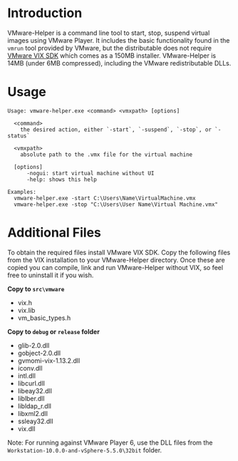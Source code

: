 # Introduction
VMware-Helper is a command line tool to start, stop, suspend virtual images using VMware Player. It includes the basic functionality found in the `vmrun` tool provided by VMware, but the distributable does not require [VMware VIX SDK](https://www.vmware.com/support/developer/vix-api/) which comes as a 150MB installer. VMware-Helper is 14MB (under 6MB compressed), including the VMware redistributable DLLs.

# Usage

```
Usage: vmware-helper.exe <command> <vmxpath> [options]

  <command>
    the desired action, either `-start`, `-suspend`, `-stop`, or `-status`

  <vmxpath>
    absolute path to the .vmx file for the virtual machine

  [options]
      -nogui: start virtual machine without UI
      -help: shows this help

Examples:
  vmware-helper.exe -start C:\Users\Name\VirtualMachine.vmx
  vmware-helper.exe -stop "C:\Users\User Name\Virtual Machine.vmx"
```

# Additional Files
To obtain the required files install VMware VIX SDK. Copy the following files from the VIX installation to your VMware-Helper directory. Once these are copied you can compile, link and run VMware-Helper without VIX, so feel free to uninstall it if you wish.

**Copy to `src\vmware`**
- vix.h
- vix.lib
- vm_basic_types.h


**Copy to `debug` or `release` folder**
- glib-2.0.dll
- gobject-2.0.dll
- gvmomi-vix-1.13.2.dll
- iconv.dll
- intl.dll
- libcurl.dll
- libeay32.dll
- liblber.dll
- libldap_r.dll
- libxml2.dll
- ssleay32.dll
- vix.dll

Note: For running against VMware Player 6, use the DLL files from the `Workstation-10.0.0-and-vSphere-5.5.0\32bit` folder.